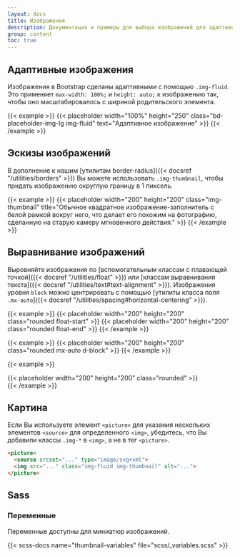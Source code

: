 ```yaml
---
layout: docs
title: Изображения
description: Документация и примеры для выбора изображений для адаптивное поведения (чтобы они никогда не становились шире своего родителя) и добавления к ним облегченных стилей - все через классы.
group: content
toc: true
---
```


## Адаптивные изображения

Изображения в Bootstrap сделаны адаптивными с помощью `.img-fluid`. Это применяет `max-width: 100%;` и `height: auto;` к изображению так, чтобы оно масштабировалось с шириной родительского элемента.

{{< example >}}
{{< placeholder width="100%" height="250" class="bd-placeholder-img-lg img-fluid" text="Адаптивное изображение" >}}
{{< /example >}}

## Эскизы изображений

В дополнение к нашим [утилитам border-radius]({{< docsref "/utilities/borders" >}}) Вы можете использовать `.img-thumbnail`, чтобы придать изображению округлую границу в 1 пиксель.

{{< example >}}
{{< placeholder width="200" height="200" class="img-thumbnail" title="Обычное квадратное изображение-заполнитель с белой рамкой вокруг него, что делает его похожим на фотографию, сделанную на старую камеру мгновенного действия." >}}
{{< /example >}}

## Выравнивание изображений

Выровняйте изображения по [вспомогательным классам с плавающей точкой]({{< docsref "/utilities/float" >}}) или [классам выравнивания текста]({{< docsref "/utilities/text#text-alignment" >}}). Изображения уровня `block` можно центрировать с помощью [утилиты класса поля `.mx-auto`]({{< docsref "/utilities/spacing#horizontal-centering" >}}).

{{< example >}}
{{< placeholder width="200" height="200" class="rounded float-start" >}}
{{< placeholder width="200" height="200" class="rounded float-end" >}}
{{< /example >}}


{{< example >}}
{{< placeholder width="200" height="200" class="rounded mx-auto d-block" >}}
{{< /example >}}

{{< example >}}
<div class="text-center">
  {{< placeholder width="200" height="200" class="rounded" >}}
</div>
{{< /example >}}


## Картина

Если Вы используете элемент `<picture>` для указания нескольких элементов `<source>` для определенного `<img>`, убедитесь, что Вы добавили классы `.img-*` в `<img>`, а не в тег `<picture>`.

```html
<picture>
  <source srcset="..." type="image/svg+xml">
  <img src="..." class="img-fluid img-thumbnail" alt="...">
</picture>
```

## Sass

### Переменные

Переменные доступны для миниатюр изображений.

{{< scss-docs name="thumbnail-variables" file="scss/_variables.scss" >}}
